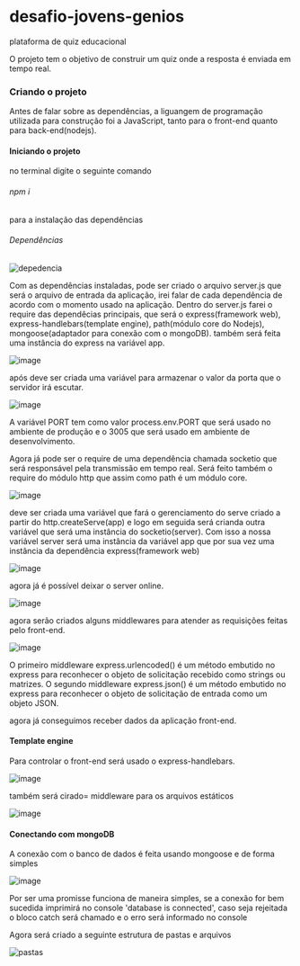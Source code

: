 # desafio-jovens-genios
plataforma de quiz educacional

O projeto tem o objetivo de construir um quiz onde a resposta é enviada em tempo real.

### Criando o projeto

Antes de falar sobre as dependências, a liguangem de programação utilizada para construção foi a JavaScript, tanto para o front-end quanto para back-end(nodejs). 

#### Iniciando o projeto 

no terminal digite o seguinte comando
###### npm i 
para a instalação das dependências 

###### Dependências
  
![depedencia](https://user-images.githubusercontent.com/47647868/136078129-c65d5721-8e11-4a06-859b-ac2ea89c7cdd.png)

Com as dependências instaladas, pode ser criado o arquivo server.js que será o arquivo de entrada da aplicação,
irei falar de cada dependência de acordo com o momento usado na aplicação.
Dentro do server.js farei o require das dependêcias principais, que será o express(framework web), express-handlebars(template engine), path(módulo core do Nodejs), mongoose(adaptador para conexão com o mongoDB). também será feita uma instância do express na variável app. 

![image](https://user-images.githubusercontent.com/47647868/136086614-a2fbeaf7-1f93-4627-894b-1f6239957fc8.png)

após deve ser criada uma variável para armazenar o valor da porta que o servidor irá escutar.

![image](https://user-images.githubusercontent.com/47647868/136087682-51f6b51b-a029-4613-84dd-761fccae8d93.png)

A variável PORT tem como valor process.env.PORT que será usado no ambiente de produção e o 3005 que será usado em ambiente de desenvolvimento.

Agora já pode ser o require de uma dependência chamada socketio que será responsável pela transmissão em tempo real. Será feito também o require do módulo http que assim como path é um módulo core.

![image](https://user-images.githubusercontent.com/47647868/136089246-7d474c54-cfde-4ad1-8afa-fc156d63ac11.png)

deve ser criada uma variável que fará o gerenciamento do serve criado a partir do http.createServe(app) e logo em seguida será crianda outra variável que será uma instância do socketio(server). Com isso a nossa variável server será uma instância da variável app que por sua vez uma instância da dependência express(framework web)

![image](https://user-images.githubusercontent.com/47647868/136093421-437b74e3-2668-42e5-b738-f75215860324.png)

agora já é possível deixar o server online.

![image](https://user-images.githubusercontent.com/47647868/136093907-b11e54cf-f54c-4f19-889e-ffd25745cef1.png)

agora serão criados alguns middlewares para atender as requisições feitas pelo front-end. 

![image](https://user-images.githubusercontent.com/47647868/136094629-edb4b775-8beb-49e8-88ad-a98d044e14e8.png)

O primeiro middleware express.urlencoded() é um método embutido no express para reconhecer o objeto de solicitação recebido como strings ou matrizes.
O segundo middleware express.json()  é um método embutido no express para reconhecer o objeto de solicitação de entrada como um objeto JSON.

agora já conseguimos receber dados da aplicação front-end.

#### Template engine 
Para controlar o front-end será usado o express-handlebars.

![image](https://user-images.githubusercontent.com/47647868/136095859-fe0cbe1c-9283-4e8d-8698-6fb4a92d0e7a.png)

também será cirado= middleware para os arquivos estáticos 

![image](https://user-images.githubusercontent.com/47647868/136096042-ce278cd2-3d2b-4708-a1a7-b2560bf3ef06.png)

#### Conectando com mongoDB
A conexão com o banco de dados é feita usando mongoose e de forma simples 

![image](https://user-images.githubusercontent.com/47647868/136096524-986569e8-5066-4427-b093-7e15d1b54fef.png)

Por ser uma promisse funciona de maneira simples, se a conexão for bem sucedida imprimirá no console 'database is connected', caso seja rejeitada o bloco catch será chamado e o erro será informado no console

Agora será criado a seguinte estrutura de pastas e arquivos

![pastas](https://user-images.githubusercontent.com/47647868/136102185-8ec2af16-f568-4d9b-9c72-394be47c54c4.png)

